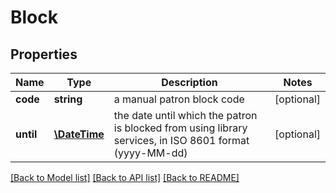 # Block

## Properties
Name | Type | Description | Notes
------------ | ------------- | ------------- | -------------
**code** | **string** | a manual patron block code | [optional] 
**until** | [**\DateTime**](\DateTime.md) | the date until which the patron is blocked from using library services, in ISO 8601 format (yyyy-MM-dd) | [optional] 

[[Back to Model list]](../README.md#documentation-for-models) [[Back to API list]](../README.md#documentation-for-api-endpoints) [[Back to README]](../README.md)


